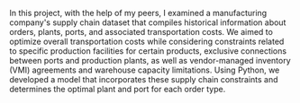 In this project, with the help of my peers, I examined a manufacturing company's supply chain dataset that compiles historical information about orders, plants, ports, and associated transportation costs. We aimed to optimize overall transportation costs while considering constraints related to specific production facilities for certain products, exclusive connections between ports and production plants, as well as vendor-managed inventory (VMI) agreements and warehouse capacity limitations. Using Python, we developed a model that incorporates these supply chain constraints and determines the optimal plant and port for each order type.
